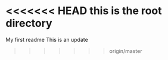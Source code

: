 <<<<<<< HEAD
this is the root directory
=======
My first readme
This is an update
>>>>>>> origin/master
